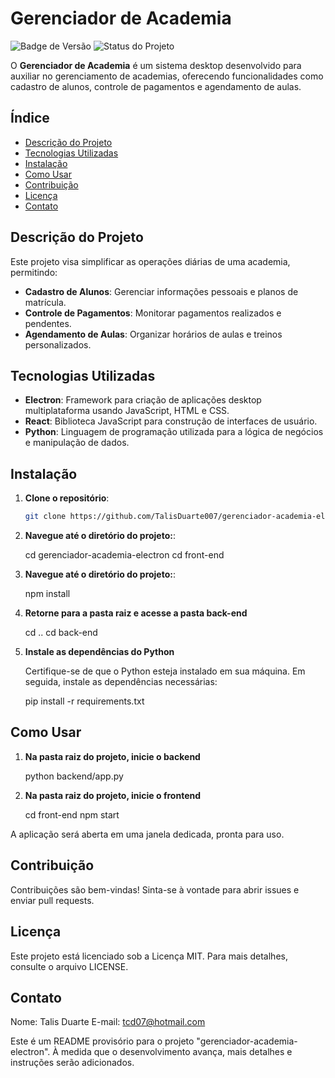 # Gerenciador de Academia

![Badge de Versão](https://img.shields.io/badge/vers%C3%A3o-0.1.0-blue)
![Status do Projeto](https://img.shields.io/badge/status-em%20desenvolvimento-yellow)

O **Gerenciador de Academia** é um sistema desktop desenvolvido para auxiliar no gerenciamento de academias, oferecendo funcionalidades como cadastro de alunos, controle de pagamentos e agendamento de aulas.

## Índice

- [Descrição do Projeto](#descrição-do-projeto)
- [Tecnologias Utilizadas](#tecnologias-utilizadas)
- [Instalação](#instalação)
- [Como Usar](#como-usar)
- [Contribuição](#contribuição)
- [Licença](#licença)
- [Contato](#contato)

## Descrição do Projeto

Este projeto visa simplificar as operações diárias de uma academia, permitindo:

- **Cadastro de Alunos**: Gerenciar informações pessoais e planos de matrícula.
- **Controle de Pagamentos**: Monitorar pagamentos realizados e pendentes.
- **Agendamento de Aulas**: Organizar horários de aulas e treinos personalizados.

## Tecnologias Utilizadas

- **Electron**: Framework para criação de aplicações desktop multiplataforma usando JavaScript, HTML e CSS.
- **React**: Biblioteca JavaScript para construção de interfaces de usuário.
- **Python**: Linguagem de programação utilizada para a lógica de negócios e manipulação de dados.

## Instalação

1. **Clone o repositório**:

   ```bash
   git clone https://github.com/TalisDuarte007/gerenciador-academia-electron.git


2. **Navegue até o diretório do projeto:**:
    
    cd gerenciador-academia-electron
    cd front-end

3. **Navegue até o diretório do projeto:**:

    npm install

4. **Retorne para a pasta raiz e acesse a pasta back-end**

    cd ..
    cd back-end

5. **Instale as dependências do Python**
    
    Certifique-se de que o Python esteja instalado em sua máquina. Em seguida, instale as dependências necessárias:

    pip install -r requirements.txt

## Como Usar

1. **Na pasta raiz do projeto, inicie o backend**
    
    python backend/app.py

2. **Na pasta raiz do projeto, inicie o frontend**

    cd front-end
    npm start

A aplicação será aberta em uma janela dedicada, pronta para uso.

## Contribuição

Contribuições são bem-vindas! Sinta-se à vontade para abrir issues e enviar pull requests.

## Licença

Este projeto está licenciado sob a Licença MIT. Para mais detalhes, consulte o arquivo LICENSE.

## Contato 

Nome: Talis Duarte
E-mail: tcd07@hotmail.com

Este é um README provisório para o projeto "gerenciador-academia-electron". À medida que o desenvolvimento avança, mais detalhes e instruções serão adicionados.